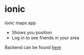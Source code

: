 # ionic
Ionic maps app

- Shows you position
- Log in to see friends in your area


Backend can be found [here](https://github.com/goreRatzete/ionic-backend)
